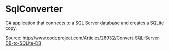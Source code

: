 SqlConverter
============

C# application that connects to a SQL Server database and creates a SQLite copy.

Source: http://www.codeproject.com/Articles/26932/Convert-SQL-Server-DB-to-SQLite-DB
